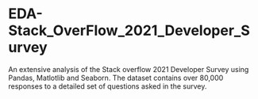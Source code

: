 # EDA-Stack_OverFlow_2021_Developer_Survey
 An extensive analysis of the Stack overflow 2021 Developer Survey using Pandas, Matlotlib and Seaborn. The dataset contains over 80,000 responses to a detailed set of questions asked in the survey.
